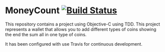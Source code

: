 MoneyCount [![Build Status](https://travis-ci.org/wholedev/MoneyCount.svg?branch=master)](https://travis-ci.org/wholedev/MoneyCount)
===========

This repository contains a project using Objective-C using TDD. This project represents a wallet that allows you to add different types of coins showing the end the sum all in one type of coins.


It has been configured with use Travis for continuous development.